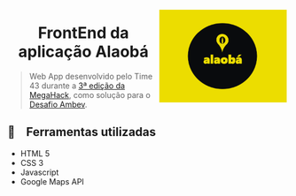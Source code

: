 <p>
  <img align="right" style="border-radius=15px;" width="230" height="168" src="https://github.com/eduardorcury/megahack3-backend/blob/master/alaob%C3%A1-logo.png">
<h1 align="center"> FrontEnd da aplicação Alaobá </h1>
</p>

> Web App desenvolvido pelo Time 43 durante a [3ª edição da MegaHack](https://www.megahack.com.br/), como solução para o [Desafio Ambev](https://www.c4publicidade.com.br/megahack/wp-content/uploads/2020/06/Desafio-Ambev.pdf).
## :wrench: &nbsp;&nbsp; Ferramentas utilizadas

- HTML 5
- CSS 3
- Javascript
- Google Maps API

